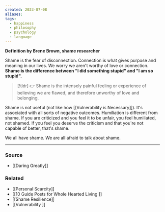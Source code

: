 ```yaml
---
created: 2023-07-08
aliases: 
tags:
  - happiness
  - philosophy
  - psychology
  - language
---
```

**Definition by Brene Brown, shame researcher**

Shame is the fear of disconnection. Connection is what gives purpose and meaning in our lives. We worry we aren't worthy of love or connection. **Shame is the difference between "I did something stupid" and "I am so stupid".** 

> [!tldr] 👉 Shame is the intensely painful feeling or experience of believing we are flawed, and therefore unworthy of love and belonging.

Shame is not useful (not like how [[Vulnerability is Necessary]]). It's associated with all sorts of negative outcomes. Humiliation is different from shame. If you are criticized and you feel it to be unfair, you feel humiliated, not shamed. If you feel you deserve the criticism and that you're not capable of better, that's shame.

We all have shame. We are all afraid to talk about shame. 

****
### Source
- [[Daring Greatly]]

### Related
- [[Personal Scarcity]] 
- [[10 Guide Posts for  Whole Hearted Living ]] 
- [[Shame Resilience]] 
- [[Vulnerability ]]